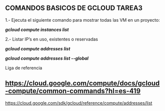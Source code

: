 

## COMANDOS BASICOS DE GCLOUD TAREA3 ##

1.- Ejecuta el siguiente comando para mostrar todas las VM en un proyecto:

***gcloud compute instances list***

2.- Listar IP’s en uso, existentes o reservadas

***gcloud compute addresses list***

***gcloud compute addresses list --global***

Liga de referencia

## https://cloud.google.com/compute/docs/gcloud-compute/common-commands?hl=es-419 ##


https://cloud.google.com/sdk/gcloud/reference/compute/addresses/list
